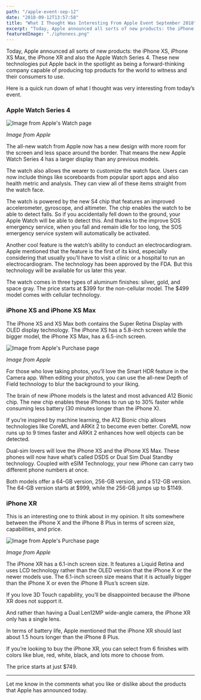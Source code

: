 ```yaml
---
path: "/apple-event-sep-12"
date: "2018-09-12T13:57:58"
title: "What I Thought Was Interesting From Apple Event September 2018"
excerpt: "Today, Apple announced all sorts of new products: the iPhone XS, iPhone XS Max, the iPhone XR and also the Apple Watch Series 4. This post will focus on things that excited me the most about from today's event."
featuredImage: "./iphonexs.png"
---
```


Today, Apple announced all sorts of new products: the iPhone XS, iPhone XS Max, the iPhone XR and also the Apple Watch Series 4. These new technologies put Apple back in the spotlight as being a forward-thinking company capable of producing top products for the world to witness and their consumers to use.

Here is a quick run down of what I thought was very interesting from today’s event.

### Apple Watch Series 4

![Image from Apple's Watch page](/watch-series-4.png)

*Image from Apple*

The all-new watch from Apple now has a new design with more room for the screen and less space around the border. That means the new Apple Watch Series 4 has a larger display than any previous models.

The watch also allows the wearer to customize the watch face. Users can now include things like scoreboards from popular sport apps and also health metric and analysis. They can view all of these items straight from the watch face.

The watch is powered by the new S4 chip that features an improved accelerometer, gyroscope, and altimeter. The chip enables the watch to be able to detect falls. So if you accidentally fell down to the ground, your Apple Watch will be able to detect this. And thanks to the improve SOS emergency service, when you fall and remain idle for too long, the SOS emergency service system will automatically be activated.

Another cool feature is the watch’s ability to conduct an electrocardiogram. Apple mentioned that the feature is the first of its kind, especially considering that usually you’ll have to visit a clinic or a hospital to run an electrocardiogram. The technology has been approved by the FDA. But this technology will be available for us later this year.

The watch comes in three types of aluminum finishes: silver, gold, and space gray. The price starts at $399 for the non-cellular model. The $499 model comes with cellular technology.

### iPhone XS and iPhone XS Max

The iPhone XS and XS Max both contains the Super Retina Display with OLED display technology. The iPhone XS has a 5.8-inch screen while the bigger model, the iPhone XS Max, has a 6.5-inch screen.

![Image from Apple's Purchase page](/phone-models.png)

*Image from Apple*

For those who love taking photos, you’ll love the Smart HDR feature in the Camera app. When editing your photos, you can use the all-new Depth of Field technology to blur the background to your liking.

The brain of new iPhone models is the latest and most advanced A12 Bionic chip. The new chip enables these iPhones to run up to 30% faster while consuming less battery (30 minutes longer than the iPhone X).

If you’re inspired by machine learning, the A12 Bionic chip allows technologies like CoreML and ARKit 2 to become even better. CoreML now runs up to 9 times faster and ARKit 2 enhances how well objects can be detected.

Dual-sim lovers will love the iPhone XS and the iPhone XS Max. These phones will now have what’s called DSDS or Dual Sim Dual Standby technology. Coupled with eSIM Technology, your new iPhone can carry two different phone numbers at once. 

Both models offer a 64-GB version, 256-GB version, and a 512-GB version.
The 64-GB version starts at $999, while the 256-GB jumps up to $1149.

### iPhone XR

This is an interesting one to think about in my opinion. It sits somewhere between the iPhone X and the iPhone 8 Plus in terms of screen size, capabilities, and price.

![Image from Apple's Purchase page](/iphone-xr.png)

*Image from Apple*

The iPhone XR has a 6.1-inch screen size. It features a Liquid Retina and uses LCD technology rather than the OLED version that the iPhone X or the newer models use. The 6.1-inch screen size means that it is actually bigger than the iPhone X or even the iPhone 8 Plus’s screen size.

If you love 3D Touch capability, you’ll be disappointed because the iPhone XR does not support it. 

And rather than having a Dual Len12MP wide-angle camera, the iPhone XR only has a single lens.

In terms of battery life, Apple mentioned that the iPhone XR should last about 1.5 hours longer than the iPhone 8 Plus.

If you’re looking to buy the iPhone XR, you can select from 6 finishes with colors like blue, red, white, black, and lots more to choose from.

The price starts at just $749.

---

Let me know in the comments what you like or dislike about the products that Apple has announced today.